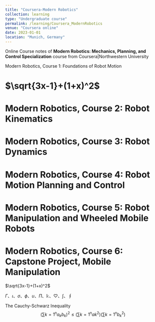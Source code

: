```yaml
---
title: "Coursera-Modern Robotics"
collection: learning
type: "Undergraduate course"
permalink: /learning/Coursera_ModernRobotics
venue: "Coursera online"
date: 2023-01-01
location: "Munich, Germany"
---
```


Online Course notes of **Modern Robotics: Mechanics, Planning, and Control Specialization** course from Coursera|Northwestern University 



Modern Robotics, Course 1: Foundations of Robot Motion

$\sqrt{3x-1}+(1+x)^2$
======

Modern Robotics, Course 2: Robot Kinematics
======

Modern Robotics, Course 3: Robot Dynamics
======

Modern Robotics, Course 4: Robot Motion Planning and Control
======

Modern Robotics, Course 5: Robot Manipulation and Wheeled Mobile Robots
======

Modern Robotics, Course 6: Capstone Project, Mobile Manipulation
======

 $\sqrt{3x-1}+(1+x)^2$

 $\Gamma$、$\iota$、$\sigma$、$\phi$、$\upsilon$、$\Pi$、$\Bbbk$、$\heartsuit$、$\int$、$\oint$

The Cauchy-Schwarz Inequality
$$\left( \sum{k=1}^n a_k b_k \right)^2 \leq \left( \sum{k=1}^n ak^2 \right) \left( \sum{k=1}^n b_k^2 \right)$$
